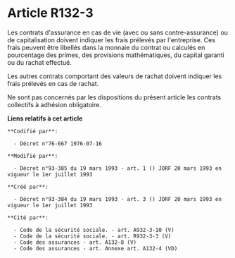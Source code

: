 # Article R132-3

Les contrats d'assurance en cas de vie (avec ou sans contre-assurance) ou de capitalisation doivent indiquer les frais
prélevés par l'entreprise. Ces frais peuvent être libellés dans la monnaie du contrat ou calculés en pourcentage des primes,
des provisions mathématiques, du capital garanti ou du rachat effectué.

Les autres contrats comportant des valeurs de rachat doivent indiquer les frais prélevés en cas de rachat.

Ne sont pas concernés par les dispositions du présent article les contrats collectifs à adhésion obligatoire.

**Liens relatifs à cet article**

	**Codifié par**:

	  - Décret n°76-667 1976-07-16

	**Modifié par**:

	  - Décret n°93-385 du 19 mars 1993 - art. 1 () JORF 20 mars 1993 en vigueur le 1er juillet 1993

	**Créé par**:

	  - Décret n°93-384 du 19 mars 1993 - art. 3 () JORF 20 mars 1993 en vigueur le 1er juillet 1993

	**Cité par**:

	  - Code de la sécurité sociale. - art. A932-3-10 (V)
	  - Code de la sécurité sociale. - art. R932-3-3 (V)
	  - Code des assurances - art. A132-8 (V)
	  - Code des assurances - art. Annexe art. A132-4 (VD)
